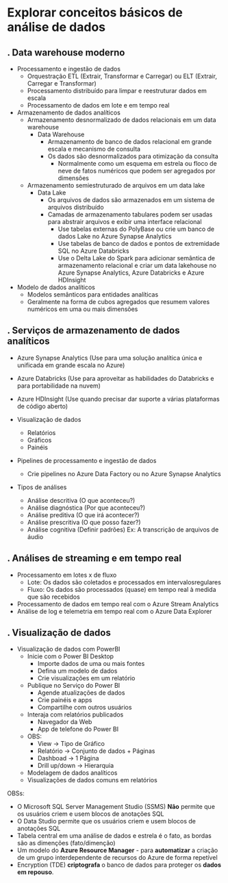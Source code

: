 # Explorar conceitos básicos de análise de dados

. Data warehouse moderno
---------------
- Processamento e ingestão de dados
    - Orquestração ETL (Extrair, Transformar e Carregar) ou ELT (Extrair, Carregar e Transformar)
    - Processamento distribuído para limpar e reestruturar dados em escala
    - Processamento de dados em lote e em tempo real
- Armazenamento de dados analíticos
    - Armazenamento desnormalizado de dados relacionais em um data warehouse
        - Data Warehouse
            - Armazenamento de banco de dados relacional em grande escala e mecanismo de consulta
            - Os dados são desnormalizados para otimização da consulta
                - Normalmente como um esquema em estrela ou floco de neve de fatos numéricos que podem ser agregados por dimensões
    - Armazenamento semiestruturado de arquivos em um data lake
        - Data Lake
            - Os arquivos de dados são armazenados em um sistema de arquivos distribuído
            - Camadas de armazenamento tabulares podem ser usadas para abstrair arquivos e exibir uma interface relacional
                - Use tabelas externas do PolyBase ou crie um banco de dados Lake no Azure Synapse Analytics
                - Use tabelas de banco de dados e pontos de extremidade SQL no Azure Databricks
                - Use o Delta Lake do Spark para adicionar semântica de armazenamento relacional e criar um data lakehouse no Azure Synapse Analytics, Azure Databricks e Azure HDInsight
- Modelo de dados analíticos
    - Modelos semânticos para entidades analíticas
    - Geralmente na forma de cubos agregados que resumem valores numéricos em uma ou mais dimensões

. Serviços de armazenamento de dados analíticos
---------------
- Azure Synapse Analytics (Use para uma solução analítica única e unificada em grande escala no Azure)
- Azure Databricks (Use para aproveitar as habilidades do Databricks e para portabilidade na nuvem)
- Azure HDInsight (Use quando precisar dar suporte a várias plataformas de código aberto)
- Visualização de dados
    - Relatórios
    - Gráficos
    - Painéis
- Pipelines de processamento e ingestão de dados
    - Crie pipelines no Azure Data Factory ou no Azure Synapse Analytics

- Tipos de análises
    - Análise descritiva (O que aconteceu?)
    - Análise diagnóstica (Por que aconteceu?)
    - Análise preditiva (O que irá acontecer?)
    - Análise prescritiva (O que posso fazer?)
    - Análise cognitiva (Definir padrões) Ex: A transcrição de arquivos de áudio

. Análises de streaming e em tempo real
---------------
- Processamento em lotes x de fluxo
    - Lote: Os dados são coletados e processados em intervalosregulares
    - Fluxo: Os dados são processados (quase) em tempo real à medida que são recebidos
- Processamento de dados em tempo real com o Azure Stream Analytics
- Análise de log e telemetria em tempo real com o Azure Data Explorer

. Visualização de dados
---------------
- Visualização de dados com PowerBI
    - Inicie com o Power BI Desktop
        - Importe dados de uma ou mais fontes
        - Defina um modelo de dados
        - Crie visualizações em um relatório
    - Publique no Serviço do Power BI
        - Agende atualizações de dados
        - Crie painéis e apps
        - Compartilhe com outros usuários
    - Interaja com relatórios publicados
        - Navegador da Web
        - App de telefone do Power BI
    - OBS:
        - View -> Tipo de Gráfico
        - Relatório -> Conjunto de dados + Páginas
        - Dashboad -> 1 Página
        - Drill up/down -> Hierarquia
    - Modelagem de dados analíticos
    - Visualizações de dados comuns em relatórios

OBSs:
- O Microsoft SQL Server Management Studio (SSMS) **Não** permite que os usuários criem e usem blocos de anotações SQL
- O Data Studio permite que os usuários criem e usem blocos de anotações SQL
- Tabela central em uma análise de dados e estrela é o fato, as bordas são as dimenções (fato/dimenção)
- Um modelo do **Azure Resource Manager** - para **automatizar** a criação de um grupo interdependente de recursos do Azure de forma repetível
- Encryption (TDE) **criptografa** o banco de dados para proteger os **dados em repouso**.
